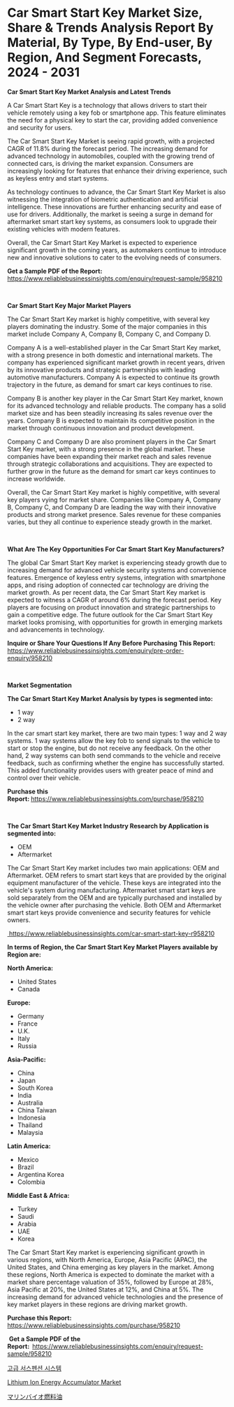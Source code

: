 <p><h1>Car Smart Start Key Market Size, Share & Trends Analysis Report By Material, By Type, By End-user, By Region, And Segment Forecasts, 2024 - 2031</h1></p><p><strong>Car Smart Start Key Market Analysis and Latest Trends</strong></p>
<p><p>A Car Smart Start Key is a technology that allows drivers to start their vehicle remotely using a key fob or smartphone app. This feature eliminates the need for a physical key to start the car, providing added convenience and security for users.</p><p>The Car Smart Start Key Market is seeing rapid growth, with a projected CAGR of 11.8% during the forecast period. The increasing demand for advanced technology in automobiles, coupled with the growing trend of connected cars, is driving the market expansion. Consumers are increasingly looking for features that enhance their driving experience, such as keyless entry and start systems.</p><p>As technology continues to advance, the Car Smart Start Key Market is also witnessing the integration of biometric authentication and artificial intelligence. These innovations are further enhancing security and ease of use for drivers. Additionally, the market is seeing a surge in demand for aftermarket smart start key systems, as consumers look to upgrade their existing vehicles with modern features.</p><p>Overall, the Car Smart Start Key Market is expected to experience significant growth in the coming years, as automakers continue to introduce new and innovative solutions to cater to the evolving needs of consumers.</p></p>
<p><strong>Get a Sample PDF of the Report:&nbsp;</strong> <a href="https://www.reliablebusinessinsights.com/enquiry/request-sample/958210">https://www.reliablebusinessinsights.com/enquiry/request-sample/958210</a></p>
<p>&nbsp;</p>
<p><strong>Car Smart Start Key Major Market Players</strong></p>
<p><p>The Car Smart Start Key market is highly competitive, with several key players dominating the industry. Some of the major companies in this market include Company A, Company B, Company C, and Company D. </p><p>Company A is a well-established player in the Car Smart Start Key market, with a strong presence in both domestic and international markets. The company has experienced significant market growth in recent years, driven by its innovative products and strategic partnerships with leading automotive manufacturers. Company A is expected to continue its growth trajectory in the future, as demand for smart car keys continues to rise.</p><p>Company B is another key player in the Car Smart Start Key market, known for its advanced technology and reliable products. The company has a solid market size and has been steadily increasing its sales revenue over the years. Company B is expected to maintain its competitive position in the market through continuous innovation and product development.</p><p>Company C and Company D are also prominent players in the Car Smart Start Key market, with a strong presence in the global market. These companies have been expanding their market reach and sales revenue through strategic collaborations and acquisitions. They are expected to further grow in the future as the demand for smart car keys continues to increase worldwide.</p><p>Overall, the Car Smart Start Key market is highly competitive, with several key players vying for market share. Companies like Company A, Company B, Company C, and Company D are leading the way with their innovative products and strong market presence. Sales revenue for these companies varies, but they all continue to experience steady growth in the market.</p></p>
<p>&nbsp;</p>
<p><strong>What Are The Key Opportunities For Car Smart Start Key Manufacturers?</strong></p>
<p><p>The global Car Smart Start Key market is experiencing steady growth due to increasing demand for advanced vehicle security systems and convenience features. Emergence of keyless entry systems, integration with smartphone apps, and rising adoption of connected car technology are driving the market growth. As per recent data, the Car Smart Start Key market is expected to witness a CAGR of around 6% during the forecast period. Key players are focusing on product innovation and strategic partnerships to gain a competitive edge. The future outlook for the Car Smart Start Key market looks promising, with opportunities for growth in emerging markets and advancements in technology.</p></p>
<p><strong>Inquire or Share Your Questions If Any Before Purchasing This Report:</strong> <a href="https://www.reliablebusinessinsights.com/enquiry/pre-order-enquiry/958210">https://www.reliablebusinessinsights.com/enquiry/pre-order-enquiry/958210</a></p>
<p>&nbsp;</p>
<p><strong>Market Segmentation</strong></p>
<p><strong>The Car Smart Start Key Market Analysis by types is segmented into:</strong></p>
<p><ul><li>1 way</li><li>2 way</li></ul></p>
<p><p>In the car smart start key market, there are two main types: 1 way and 2 way systems. 1 way systems allow the key fob to send signals to the vehicle to start or stop the engine, but do not receive any feedback. On the other hand, 2 way systems can both send commands to the vehicle and receive feedback, such as confirming whether the engine has successfully started. This added functionality provides users with greater peace of mind and control over their vehicle.</p></p>
<p><strong>Purchase this Report:&nbsp;</strong><a href="https://www.reliablebusinessinsights.com/purchase/958210">https://www.reliablebusinessinsights.com/purchase/958210</a></p>
<p>&nbsp;</p>
<p><strong>The Car Smart Start Key Market Industry Research by Application is segmented into:</strong></p>
<p><ul><li>OEM</li><li>Aftermarket</li></ul></p>
<p><p>The Car Smart Start Key market includes two main applications: OEM and Aftermarket. OEM refers to smart start keys that are provided by the original equipment manufacturer of the vehicle. These keys are integrated into the vehicle's system during manufacturing. Aftermarket smart start keys are sold separately from the OEM and are typically purchased and installed by the vehicle owner after purchasing the vehicle. Both OEM and Aftermarket smart start keys provide convenience and security features for vehicle owners.</p></p>
<p><a href="https://www.reliablebusinessinsights.com/car-smart-start-key-r958210">&nbsp;https://www.reliablebusinessinsights.com/car-smart-start-key-r958210</a></p>
<p><strong>In terms of Region, the Car Smart Start Key Market Players available by Region are:</strong></p>
<p>
    <p> <strong> North America: </strong>
        <ul>
            <li>United States</li>
            <li>Canada</li>
        </ul>
        </p> 
    <p> <strong> Europe: </strong>
        <ul>
            <li>Germany</li>
            <li>France</li>
            <li>U.K.</li>
            <li>Italy</li>
            <li>Russia</li>
        </ul>
        </p> 
    <p> <strong> Asia-Pacific: </strong>
        <ul>
            <li>China</li>
            <li>Japan</li>
            <li>South Korea</li>
            <li>India</li>
            <li>Australia</li>
            <li>China Taiwan</li>
            <li>Indonesia</li>
            <li>Thailand</li>
            <li>Malaysia</li>
        </ul>
        </p> 
    <p> <strong> Latin America: </strong>
        <ul>
            <li>Mexico</li>
            <li>Brazil</li>
            <li>Argentina Korea</li>
            <li>Colombia</li>
        </ul>
        </p> 
    <p> <strong> Middle East & Africa: </strong>
        <ul>
            <li>Turkey</li>
            <li>Saudi</li>
            <li>Arabia</li>
            <li>UAE</li>
            <li>Korea</li>
        </ul>
    </p>
    </p>
<p><p>The Car Smart Start Key market is experiencing significant growth in various regions, with North America, Europe, Asia Pacific (APAC), the United States, and China emerging as key players in the market. Among these regions, North America is expected to dominate the market with a market share percentage valuation of 35%, followed by Europe at 28%, Asia Pacific at 20%, the United States at 12%, and China at 5%. The increasing demand for advanced vehicle technologies and the presence of key market players in these regions are driving market growth.</p></p>
<p><strong>Purchase this Report: </strong><a href="https://www.reliablebusinessinsights.com/purchase/958210">https://www.reliablebusinessinsights.com/purchase/958210</a></p>
<p>&nbsp;<strong>Get a Sample PDF of the Report:&nbsp;&nbsp;</strong><a href="https://www.reliablebusinessinsights.com/enquiry/request-sample/958210">https://www.reliablebusinessinsights.com/enquiry/request-sample/958210</a></p>
<p><strong></strong></p>
<p><p><a href="https://github.com/sougarounis/Market-Research-Report-List-4/blob/main/349941478094.md">고급 서스펜션 시스템</a></p><p><a href="https://github.com/RichRobinson5/Market-Research-Report-List-5/blob/main/lithium-ion-energy-accumulator-market.md">Lithium Ion Energy Accumulator Market</a></p><p><a href="https://github.com/JoanaNitzsche/Market-Research-Report-List-1/blob/main/522867484417.md">マリンバイオ燃料油</a></p></p>